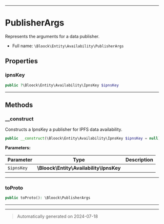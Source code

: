 ***

# PublisherArgs

Represents the arguments for a data publisher.



* Full name: `\Bloock\Entity\Availability\PublisherArgs`



## Properties


### ipnsKey



```php
public ?\Bloock\Entity\Availability\IpnsKey $ipnsKey
```






***

## Methods


### __construct

Constructs a IpnsKey a publisher for IPFS data availability.

```php
public __construct(\Bloock\Entity\Availability\IpnsKey $ipnsKey = null): mixed
```








**Parameters:**

| Parameter | Type | Description |
|-----------|------|-------------|
| `$ipnsKey` | **\Bloock\Entity\Availability\IpnsKey** |  |





***

### toProto



```php
public toProto(): \Bloock\PublisherArgs
```












***


***
> Automatically generated on 2024-07-18
